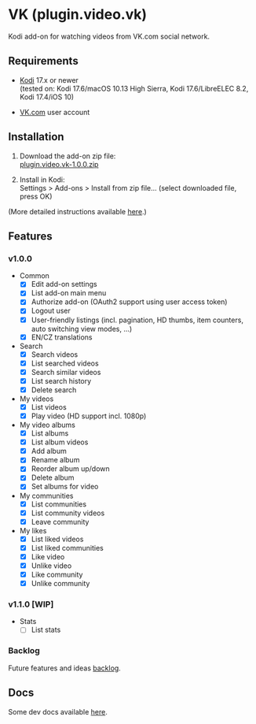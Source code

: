 # VK (plugin.video.vk)

Kodi add-on for watching videos from VK.com social network.

## Requirements

- [Kodi](https://kodi.tv) 17.x or newer<br>
    (tested on: Kodi 17.6/macOS 10.13 High Sierra, Kodi 17.6/LibreELEC 8.2, Kodi 17.4/iOS 10)

- [VK.com](https://vk.com) user account

## Installation

1. Download the add-on zip file:<br>
    [plugin.video.vk-1.0.0.zip](https://github.com/tommistolercz/plugin.video.vk/releases/download/v1.0.0/plugin.video.vk-1.0.0.zip)
    
2. Install in Kodi:<br>
    Settings > Add-ons > Install from zip file... (select downloaded file, press OK)
    
(More detailed instructions available [here](https://kodi.wiki/view/HOW-TO:Install_add-ons_from_zip_files).)

## Features

### v1.0.0

- Common
    - [x] Edit add-on settings
    - [x] List add-on main menu
    - [x] Authorize add-on (OAuth2 support using user access token)
    - [x] Logout user
    - [x] User-friendly listings (incl. pagination, HD thumbs, item counters, auto switching view modes, ...)
    - [x] EN/CZ translations
- Search
    - [x] Search videos
    - [x] List searched videos
    - [x] Search similar videos
    - [x] List search history
    - [x] Delete search
- My videos
    - [x] List videos
    - [x] Play video (HD support incl. 1080p)
- My video albums
    - [x] List albums
    - [x] List album videos
    - [x] Add album
    - [x] Rename album
    - [x] Reorder album up/down
    - [x] Delete album
    - [x] Set albums for video
- My communities
    - [x] List communities
    - [x] List community videos
    - [x] Leave community
- My likes
    - [x] List liked videos
    - [x] List liked communities
    - [x] Like video
    - [x] Unlike video
    - [x] Like community
    - [x] Unlike community

### v1.1.0 **[WIP]**

- Stats
    - [ ] List stats

### Backlog

Future features and ideas [backlog](https://github.com/tommistolercz/plugin.video.vk/milestones/backlog).

## Docs

Some dev docs available [here](./resources/docs/DOCS.md).
